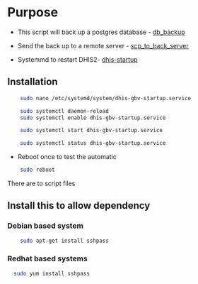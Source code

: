 # Purpose
- This script will back up a postgres database - [db_backup](./db_backup.sh)

- Send the back up to a remote server - [scp_to_back_server](./scp_to_back_server.sh)

- Systemmd to restart DHIS2- [dhis-startup](./dhis-startup.service)

## Installation

```bash
    sudo nano /etc/systemd/system/dhis-gbv-startup.service
```

```bash
    sudo systemctl daemon-reload
    sudo systemctl enable dhis-gbv-startup.service
```

```bash
    sudo systemctl start dhis-gbv-startup.service
```

```bash
    sudo systemctl status dhis-gbv-startup.service
```

- Reboot once to test the automatic 

```bash
    sudo reboot
```

There are to script files

## Install this to allow dependency


### Debian based system

```bash
    sudo apt-get install sshpass
```

### Redhat based systems


```bash
  sudo yum install sshpass
```